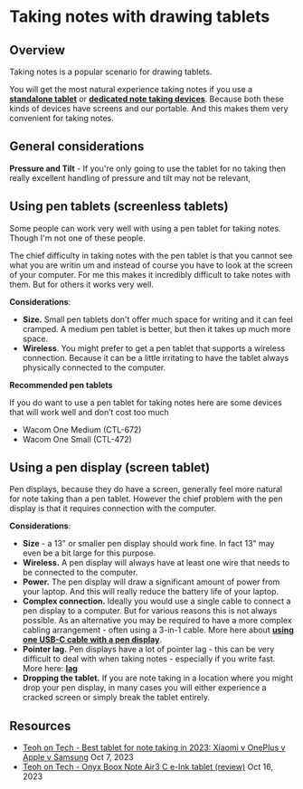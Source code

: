 # Taking notes with drawing tablets

## Overview

Taking notes is a popular scenario for drawing tablets.

You will get the most natural experience taking notes if you use a [**standalone tablet**](../../recommendations/standalone-drawing-tablet-recommendations.md) or [**dedicated note taking devices**](../../recommendations/dedicated-note-taking-devices.md). Because both these kinds of devices have screens and our portable. And this makes them very convenient for taking notes.

## General considerations

**Pressure and Tilt** - If you're only going to use the tablet for no taking then really excellent handling of pressure and tilt may not be relevant,

## Using pen tablets (screenless tablets)&#x20;

Some people can work very well with using a pen tablet for taking notes. Though I'm not one of these people.

The chief difficulty in taking notes with the pen tablet is that you cannot see what you are writin um and instead of course you have to look at the screen of your computer. For me this makes it incredibly difficult to take notes with them. But for others it works very well.

**Considerations**:

* **Size.** Small pen tablets don't offer much space for writing and it can feel cramped. A medium pen tablet is better, but then it takes up much more space.
* **Wireless**. You might prefer to get a pen tablet that supports a wireless connection. Because it can be a little irritating to have the tablet always physically connected to the computer.

**Recommended pen tablets**

If you do want to use a pen tablet for taking notes here are some devices that will work well and don’t cost too much

* Wacom One Medium (CTL-672)
* Wacom One Small (CTL-472)

## Using a pen display (screen tablet)

Pen displays, because they do have a screen, generally feel more natural for note taking than a pen tablet. However the chief problem with the pen display is that it requires connection with the computer.

**Considerations**:

* **Size** - a 13" or smaller pen display should work fine. In fact 13" may even be a bit large for this purpose.
* **Wireless.** A pen display will always have at least one wire that needs to be connected to the computer.
* **Power.** The pen display will draw a significant amount of power from your laptop. And this will really reduce the battery life of your laptop.
* **Complex connection.** Ideally you would use a single cable to connect a pen display to a computer. But for various reasons this is not always possible. As an alternative you may be required to have a more complex cabling arrangement - often using a 3-in-1 cable. More here about [**using one USB-C cable with a pen display**](../connections-and-cabling/connecting-a-pen-display-with-one-usb-c-cable.md).&#x20;
* **Pointer lag.** Pen displays have a lot of pointer lag - this can be very difficult to deal with when taking notes - especially if you write fast. More here: [**lag**](../core-features/lag.md) &#x20;
* **Dropping the tablet.** If you are note taking in a location where you might drop your pen display, in many cases you will either experience a cracked screen or simply break the tablet entirely. &#x20;

## Resources

* [Teoh on Tech - Best tablet for note taking in 2023: Xiaomi v OnePlus v Apple v Samsung](https://www.youtube.com/watch?v=ywnQpqv9AHQ) Oct 7, 2023
* [Teoh on Tech - Onyx Boox Note Air3 C e-Ink tablet (review)](https://www.youtube.com/watch?v=7WHAGFYjhT8) Oct 16, 2023

